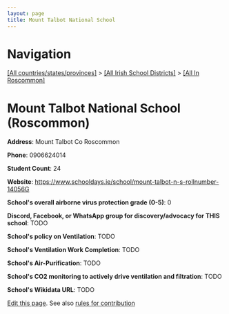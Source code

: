 ```yaml
---
layout: page
title: Mount Talbot National School
---
```

# Navigation

[[All countries/states/provinces]](../../..) > [[All Irish School Districts]](../..) > [[All In Roscommon]](..)

# Mount Talbot National School (Roscommon)

**Address**: Mount Talbot Co Roscommon

**Phone**: 0906624014

**Student Count**: 24

**Website**: <https://www.schooldays.ie/school/mount-talbot-n-s-rollnumber-14056G>

**School's overall airborne virus protection grade (0-5)**: 0

**Discord, Facebook, or WhatsApp group for discovery/advocacy for THIS school**: TODO

**School's policy on Ventilation**: TODO

**School's Ventilation Work Completion**: TODO

**School's Air-Purification**: TODO

**School's CO2 monitoring to actively drive ventilation and filtration**: TODO

**School's Wikidata URL**: TODO


[Edit this page](https://github.com/ventilate-schools/Ireland/edit/main/./Roscommon/Mount_Talbot_National_School.md). See also [rules for contribution](../../../contribution-rules/)